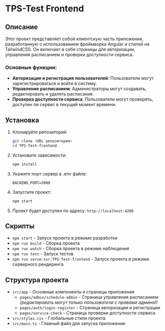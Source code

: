 # TPS-Test Frontend

## Описание

Этот проект представляет собой клиентскую часть приложения, разработанную с использованием фреймворка Angular и стилей на TailwindCSS. Он включает в себя страницы для авторизации, управления расписанием и проверки доступности сервиса.

### Основные функции:

- **Авторизация и регистрация пользователей**: Пользователи могут зарегистрироваться и войти в систему.
- **Управление расписанием**: Администраторы могут создавать, редактировать и удалять расписания.
- **Проверка доступности сервиса**: Пользователи могут проверять, доступен ли сервис в текущий момент времени.

## Установка

1. Клонируйте репозиторий:
    ```sh
    git clone <URL репозитория>
    cd TPS-Test-frontend
    ```

2. Установите зависимости:
    ```sh
    npm install
    ```
    
3. Укажите порт сервер в .env файле:
    ```env
    BACKEND_PORT=3000
    ```   

3. Запустите проект:
    ```sh
    npm start
    ```

4. Проект будет доступен по адресу: `http://localhost:4200`

## Скрипты

- `npm start` - Запуск проекта в режиме разработки
- `npm run build` - Сборка проекта
- `npm run watch` - Сборка проекта в режиме наблюдения
- `npm run test` - Запуск тестов
- `npm run serve:ssr:TPS-Test-frontend` - Запуск проекта в режиме серверного рендеринга

## Структура проекта

- `src/app` - Основные компоненты и страницы приложения
  - `pages/admin/schedule-admin` - Страница управления расписанием *(редактировать могут только пользователи с правами админа!)*
  - `pages/auth/login-register` - Страница авторизации и регистрации
  - `pages/service-check` - Страница проверки доступности сервиса
- `src/styles.css` - Глобальные стили проекта
- `src/main.ts` - Главный файл для запуска приложения
